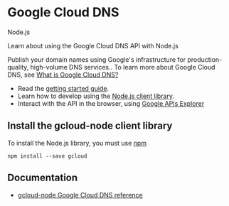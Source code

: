 # Google Cloud DNS
Node.js

Learn about using the Google Cloud DNS API with Node.js

Publish your domain names using Google&#39;s infrastructure for production-quality, high-volume DNS services.. To learn more about Google Cloud DNS, see [What is Google Cloud DNS?](https://cloud.google.com/dns/docs)

* Read the [getting started guide](https://cloud.google.com/dns/getting-started).
* Learn how to develop using the [Node.js client library](https://github.com/GoogleCloudPlatform/gcloud-node).
* Interact with the API in the browser, using [Google APIs Explorer](https://developers.google.com/apis-explorer/#p/dns/v1/)

## Install the gcloud-node client library
To install the Node.js library, you must use [npm](https://www.npmjs.com/)

```
npm install --save gcloud
```

## Documentation
* [gcloud-node Google Cloud DNS reference](https://googlecloudplatform.github.io/gcloud-node/#/docs/)